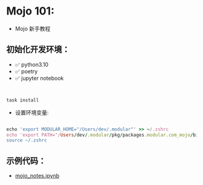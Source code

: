 # Mojo 101:

- Mojo 新手教程

## 初始化开发环境：

- ✅️ python3.10
- ✅️ poetry
- ✅️ jupyter notebook

```bash


task install


```

- 设置环境变量:

```ruby

echo 'export MODULAR_HOME="/Users/dev/.modular"' >> ~/.zshrc
echo 'export PATH="/Users/dev/.modular/pkg/packages.modular.com_mojo/bin:$PATH"' >> ~/.zshrc
source ~/.zshrc

```


## 示例代码：

- [mojo_notes.ipynb](./src/mojo101/mojo_notes.ipynb)
